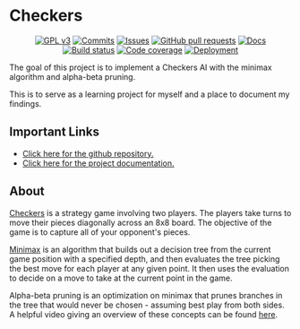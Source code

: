# Checkers

<p align="center">
  <a href="https://opensource.org/licenses"><img src="https://img.shields.io/badge/License-GPL%20v3-yellow.svg" alt="GPL v3" /></a>
  <a href="https://github.com/M3L6H/checkers/commits"><img src="https://img.shields.io/github/commit-activity/m/M3L6H/checkers?foo=bar" alt="Commits" /></a>
  <a href="https://github.com/M3L6H/checkers/issues"><img src="https://img.shields.io/github/issues-raw/M3L6H/checkers.svg?maxAge=25000" alt="Issues" /></a>
  <a href="https://github.com/M3L6H/checkers/pulls"><img src="https://img.shields.io/github/issues-pr/M3L6H/checkers.svg?style=flat" alt="GitHub pull requests" /></a>
  <a href="https://m3l6h.github.io/checkers-docs"><img src="https://img.shields.io/github/deployments/M3L6H/checkers-docs/github-pages?label=docs" alt="Docs" /></a>
  <a href="https://github.com/M3L6H/checkers/actions?query=workflow%3ACI"><img src="https://img.shields.io/github/workflow/status/M3L6H/checkers/CI" alt="Build status"/></a>
  <a href="https://codecov.io/gh/M3L6H/checkers"><img src="https://codecov.io/gh/M3L6H/checkers/branch/master/graph/badge.svg" alt="Code coverage" /></a>
  <a href="https://m3l6h.github.io/checkers"><img src="https://img.shields.io/github/deployments/M3L6H/checkers/github-pages?label=deployment" alt="Deployment" /></a>
</p>

The goal of this project is to implement a Checkers AI with the minimax
algorithm and alpha-beta pruning.

This is to serve as a learning project for myself and a place to document my
findings.

## Important Links

- [Click here for the github repository.](https://github.com/M3L6H/checkers)
- [Click here for the project documentation.](https://m3l6h.github.io/checkers-docs/)

## About

[Checkers](https://en.wikipedia.org/wiki/Draughts) is a strategy game involving
two players. The players take turns to move their pieces diagonally across an
8x8 board. The objective of the game is to capture all of your opponent's
pieces.

[Minimax](https://en.wikipedia.org/wiki/Minimax) is an algorithm that builds out
a decision tree from the current game position with a specified depth, and then
evaluates the tree picking the best move for each player at any given point. It
then uses the evaluation to decide on a move to take at the current point in the
game.

Alpha-beta pruning is an optimization on minimax that prunes branches in the
tree that would never be chosen - assuming best play from both sides. A helpful
video giving an overview of these concepts can be found
[here](https://www.youtube.com/watch?v=l-hh51ncgDI&ab_channel=SebastianLague).
